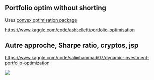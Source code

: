 
## Portfolio optim without shorting

Uses [convex optimisation package](https://www.cvxpy.org/)  

https://www.kaggle.com/code/ashbellett/portfolio-optimisation

## Autre approche, Sharpe ratio, cryptos, jsp

https://www.kaggle.com/code/salimhammadi07/dynamic-investment-portfolio-optimization

![](https://www.kaggleusercontent.com/kf/99385161/eyJhbGciOiJkaXIiLCJlbmMiOiJBMTI4Q0JDLUhTMjU2In0..2tyQakQtTn5XLT_SlTpN2A.Bdq7ZUydNVOgzGlLckd5JqTeAfdiBTUGNQ75jtpMKyhqkmahjzdvf8ZENSum2lwIjvEKm3KxMuwsX9oka-kdb4F7NA7bjY-oYcnr9ZIf4fTP1HZbjdUXgYvej1lGjTIRSqGjO0Uj1yNk97_w7WhU936cZdHdOvHZNQpOJYmxLCYDdJfRqtUj_H139ZvkU-56p2mr0eeRaDt2G_vTkcHuIV0aRcTMpo7vQvMKVToZaxE4LJ_z-Q9edhbKwB_jgzpHLAG55nZtnHuVmG8sn47whhaJutXZSchHMkRXXq7ngbpNE77jmZdesG2hQEgBacqBWMDnC01cvJYArI1QRKRT9KfBT2ilM1Y3WwRhqN5UUZY71qzfQU_4fIlbxsYfANPa7vJg3wjmNvyVZhAobzt40a6-GiLdfmfZAibkFFr14yKd2_zk2lzGKQbWEVDZOLLhOBt-Lkg7CZ9LAZOE0aNibcOrjBQMp_GIvQOC9XM34QWHq--lI6lqadyckQD79Bz6Ek7Pe2BbgSVpeztayEG8N2loqZQMnjLrmbYJHBLVWZipy12RB7e5ui_9ldcGkoib6Zgtskir_zuWiQwUx8K2eumzGnRnICarulxan3xw88PSMiC04c_vocK-O1sycv5S08ATutiJzBBprbDMRsfCSu7-bCzIttrSewEy3DBXyK0NyIH6jhwRvYk9kApmw1Fw.DoAWadVqDfDdFrZVFcOgog/__results___files/__results___27_0.png)
